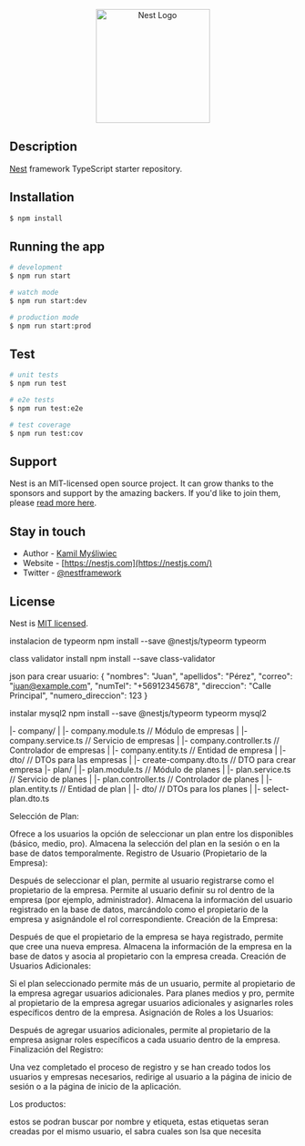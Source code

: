 <p align="center">
  <a href="http://nestjs.com/" target="blank"><img src="https://nestjs.com/img/logo-small.svg" width="200" alt="Nest Logo" /></a>
</p>

[circleci-image]: https://img.shields.io/circleci/build/github/nestjs/nest/master?token=abc123def456
[circleci-url]: https://circleci.com/gh/nestjs/nest

  <!--[![Backers on Open Collective](https://opencollective.com/nest/backers/badge.svg)](https://opencollective.com/nest#backer)
  [![Sponsors on Open Collective](https://opencollective.com/nest/sponsors/badge.svg)](https://opencollective.com/nest#sponsor)-->

## Description

[Nest](https://github.com/nestjs/nest) framework TypeScript starter repository.

## Installation

```bash
$ npm install
```

## Running the app

```bash
# development
$ npm run start

# watch mode
$ npm run start:dev

# production mode
$ npm run start:prod
```

## Test

```bash
# unit tests
$ npm run test

# e2e tests
$ npm run test:e2e

# test coverage
$ npm run test:cov
```

## Support

Nest is an MIT-licensed open source project. It can grow thanks to the sponsors and support by the amazing backers. If you'd like to join them, please [read more here](https://docs.nestjs.com/support).

## Stay in touch

- Author - [Kamil Myśliwiec](https://kamilmysliwiec.com)
- Website - [https://nestjs.com](https://nestjs.com/)
- Twitter - [@nestframework](https://twitter.com/nestframework)

## License

Nest is [MIT licensed](LICENSE).



instalacion de typeorm
npm install --save @nestjs/typeorm typeorm

class validator install
npm install --save class-validator


json para crear usuario:
{
  "nombres": "Juan",
  "apellidos": "Pérez",
  "correo": "juan@example.com",
  "numTel": "+56912345678",
  "direccion": "Calle Principal",
  "numero_direccion": 123
}

instalar mysql2
npm install --save @nestjs/typeorm typeorm mysql2






|- company/
|  |- company.module.ts         // Módulo de empresas
|  |- company.service.ts        // Servicio de empresas
|  |- company.controller.ts     // Controlador de empresas
|  |- company.entity.ts         // Entidad de empresa
|  |- dto/                      // DTOs para las empresas
|     |- create-company.dto.ts // DTO para crear empresa
|- plan/
|  |- plan.module.ts            // Módulo de planes
|  |- plan.service.ts           // Servicio de planes
|  |- plan.controller.ts        // Controlador de planes
|  |- plan.entity.ts            // Entidad de plan
|  |- dto/                      // DTOs para los planes
|     |- select-plan.dto.ts 


Selección de Plan:

Ofrece a los usuarios la opción de seleccionar un plan entre los disponibles (básico, medio, pro).
Almacena la selección del plan en la sesión o en la base de datos temporalmente.
Registro de Usuario (Propietario de la Empresa):

Después de seleccionar el plan, permite al usuario registrarse como el propietario de la empresa.
Permite al usuario definir su rol dentro de la empresa (por ejemplo, administrador).
Almacena la información del usuario registrado en la base de datos, marcándolo como el propietario de la empresa y asignándole el rol correspondiente.
Creación de la Empresa:

Después de que el propietario de la empresa se haya registrado, permite que cree una nueva empresa.
Almacena la información de la empresa en la base de datos y asocia al propietario con la empresa creada.
Creación de Usuarios Adicionales:

Si el plan seleccionado permite más de un usuario, permite al propietario de la empresa agregar usuarios adicionales.
Para planes medios y pro, permite al propietario de la empresa agregar usuarios adicionales y asignarles roles específicos dentro de la empresa.
Asignación de Roles a los Usuarios:

Después de agregar usuarios adicionales, permite al propietario de la empresa asignar roles específicos a cada usuario dentro de la empresa.
Finalización del Registro:

Una vez completado el proceso de registro y se han creado todos los usuarios y empresas necesarios, redirige al usuario a la página de inicio de sesión o a la página de inicio de la aplicación.




Los productos:

estos se podran buscar por nombre y etiqueta, estas etiquetas
seran creadas por el mismo usuario, el sabra cuales son lsa que necesita
